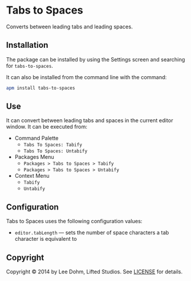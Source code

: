 # Tabs to Spaces

Converts between leading tabs and leading spaces.

## Installation

The package can be installed by using the Settings screen and searching for `tabs-to-spaces`.

It can also be installed from the command line with the command:

```bash
apm install tabs-to-spaces
```

## Use

It can convert between leading tabs and spaces in the current editor window. It can be executed from:

* Command Palette
    * `Tabs To Spaces: Tabify`
    * `Tabs To Spaces: Untabify`
* Packages Menu
    * `Packages > Tabs to Spaces > Tabify`
    * `Packages > Tabs to Spaces > Untabify`
* Context Menu
    * `Tabify`
    * `Untabify`

## Configuration

Tabs to Spaces uses the following configuration values:

* `editor.tabLength` &mdash; sets the number of space characters a tab character is equivalent to

## Copyright

Copyright &copy; 2014 by Lee Dohm, Lifted Studios. See [LICENSE](https://github.com/lee-dohm/tabs-to-spaces/blob/master/LICENSE.md) for details.

